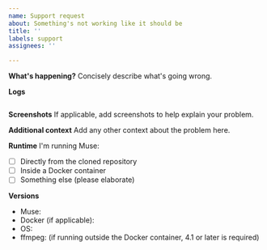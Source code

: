 ```yaml
---
name: Support request
about: Something's not working like it should be
title: ''
labels: support
assignees: ''

---
```


**What's happening?**
Concisely describe what's going wrong.

**Logs**

<!-- Paste any logs here (between the backticks). -->
<!-- You can get extended logs by setting the environment variable DEBUG to *. -->
<!-- For example, DEBUG=* yarn start if you're running directly from the cloned repository. -->
```

```

**Screenshots**
If applicable, add screenshots to help explain your problem.

**Additional context**
Add any other context about the problem here.

**Runtime**
I'm running Muse:
- [ ] Directly from the cloned repository
- [ ] Inside a Docker container
- [ ] Something else (please elaborate)

**Versions**
- Muse:
- Docker (if applicable):
- OS:
- ffmpeg: (if running outside the Docker container, 4.1 or later is required)
